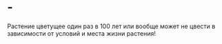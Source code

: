 # -
Растение цветущее один раз в 100 лет или вообще может не цвести в зависимости от условий и места жизни растения!
